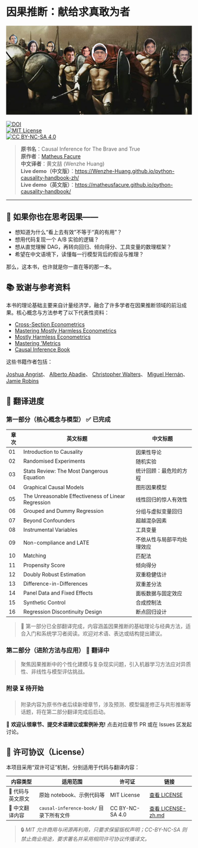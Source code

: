 # 因果推断：献给求真敢为者

![brave-and-true](/causal-inference-book/images/brave-and-true.png)

[![DOI](https://zenodo.org/badge/255903310.svg)](https://zenodo.org/badge/latestdoi/255903310)  
[![MIT License](https://img.shields.io/badge/code-MIT-brightgreen.svg)](LICENSE)  
[![CC BY-NC-SA 4.0](https://img.shields.io/badge/translation-CC%20BY--NC--SA%204.0-blue.svg)](LICENSE-zh.md)  

> **原书名**：Causal Inference for The Brave and True  
> **原作者**：[Matheus Facure](https://github.com/matheusfacure/python-causality-handbook)  
> **中文译者**：黄文喆 (Wenzhe Huang)  
> **Live demo（中文版）**：<https://Wenzhe-Huang.github.io/python-causality-handbook-zh/>  
> **Live demo（英文版）**：<https://matheusfacure.github.io/python-causality-handbook/>  

---

## 📖 如果你也在思考因果——

- 想知道为什么“看上去有效”不等于“真的有用”？  
- 想用代码复现一个 A/B 实验的逻辑？  
- 想从直觉理解 DAG，再转向回归、倾向得分、工具变量的数理框架？  
- 希望在中文语境下，读懂每一行模型背后的假设与推理？

那么，这本书，也许就是你一直在等的那一本。


## 📚 致谢与参考资料

本书的理论基础主要来自计量经济学，融合了许多学者在因果推断领域的前沿成果。核心概念与方法参考了以下代表性资料：

* [Cross-Section Econometrics](https://joshuaangrist.com/econometrics/)
* [Mastering Mostly Harmless Econometrics](https://mixtape.scunning.com/)
* [Mostly Harmless Econometrics](https://press.princeton.edu/books/hardcover/9780691120355/mostly-harmless-econometrics)
* [Mastering 'Metrics](https://www.masteringmetrics.com/)
* [Causal Inference Book](https://www.hsph.harvard.edu/miguel-hernan/causal-inference-book/)

这些书籍作者包括：

[Joshua Angrist](https://economics.mit.edu/faculty/angrist)、
[Alberto Abadie](https://www.hks.harvard.edu/faculty/alberto-abadie)、
[Christopher Walters](https://eml.berkeley.edu/~cwalters/)、
[Miguel Hernán](https://www.hsph.harvard.edu/miguel-hernan/)、
[Jamie Robins](https://www.hsph.harvard.edu/james-robins/)


## 🚦 翻译进度

### 第一部分（核心概念与模型） ✅ 已完成

| 章次 | 英文标题                                                | 中文标题          |
| -- | --------------------------------------------------- | ------------- |
| 01 | Introduction to Causality                           | 因果性导论         |
| 02 | Randomised Experiments                              | 随机实验          |
| 03 | Stats Review: The Most Dangerous Equation           | 统计回顾：最危险的方程   |
| 04 | Graphical Causal Models                             | 图形因果模型        |
| 05 | The Unreasonable Effectiveness of Linear Regression | 线性回归的惊人有效性    |
| 06 | Grouped and Dummy Regression                        | 分组与虚拟变量回归     |
| 07 | Beyond Confounders                                  | 超越混杂因素        |
| 08 | Instrumental Variables                              | 工具变量          |
| 09 | Non-compliance and LATE                             | 不依从性与局部平均处理效应 |
| 10 | Matching                                            | 匹配法           |
| 11 | Propensity Score                                    | 倾向得分          |
| 12 | Doubly Robust Estimation                            | 双重稳健估计        |
| 13 | Difference-in-Differences                           | 双重差分法         |
| 14 | Panel Data and Fixed Effects                        | 面板数据与固定效应     |
| 15 | Synthetic Control                                   | 合成控制法         |
| 16 | Regression Discontinuity Design                     | 断点回归设计        |

> 📌 第一部分已全部翻译完成，内容涵盖因果推断的基础理论与经典方法，适合入门和系统学习者阅读。欢迎对术语、表达或结构提出建议。

### 第二部分（进阶方法与应用） 🚧 翻译中
> 聚焦因果推断中的个性化建模与复杂现实问题，引入机器学习方法应对异质性、非线性与模型评估挑战。

### 附录 ⏳ 待开始
> 附录内容为原书作者后续新增章节，涉及预测、模型偏差修正与共形推断等话题，将在第二部分翻译完成后启动。

📌 **欢迎认领章节、提交术语建议或案例补充!** 点击对应章节 PR 或在 Issues 区发起讨论。


## 📜 许可协议（License）

本项目采用“双许可证”机制，分别适用于代码与翻译内容：

| 内容类型       | 适用范围               | 许可证             | 链接                                  |
| ---------- | ------------------ | --------------- | ----------------------------------- |
| 📁 代码与英文原文 | 原始 notebook、示例代码等  | MIT License     | [查看 LICENSE](./LICENSE)             |
| 📁 中文翻译内容  | `causal-inference-book/` 目录下所有文件 | CC BY-NC-SA 4.0 | [查看 LICENSE-zh.md](./LICENSE-zh.md) |

> 🔒 *MIT 允许商用与闭源再利用，只要求保留版权声明；CC-BY-NC-SA 则禁止商业用途，要求署名并采用相同许可协议传播译文。*